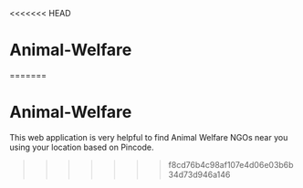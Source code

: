 <<<<<<< HEAD
# Animal-Welfare
=======
# Animal-Welfare
This web application is very helpful to find Animal Welfare NGOs near you using your  location based on Pincode.
>>>>>>> f8cd76b4c98af107e4d06e03b6b34d73d946a146
